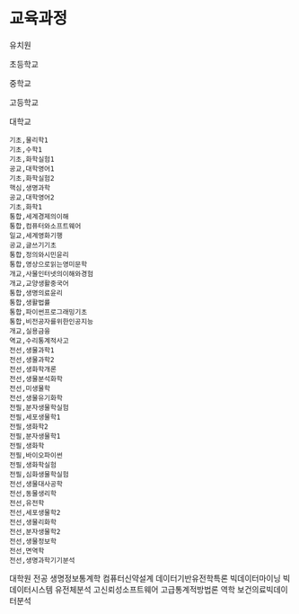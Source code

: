 # 교육과정

유치원

초등학교

중학교

고등학교

대학교

    기초,물리학1
    기초,수학1
    기초,화학실험1
    공교,대학영어1
    기초,화학실험2
    핵심,생명과학
    공교,대학영어2
    기초,화학1
    통합,세계경제의이해
    통합,컴퓨터와소프트웨어
    일교,세계영화기행
    공교,글쓰기기초
    통합,정의와시민윤리
    통합,영상으로읽는영미문학
    개교,사물인터넷의이해와경험
    개교,교양생활중국어
    통합,생명의료윤리
    통합,생활법률
    통합,파이썬프로그래밍기초
    통합,비전공자를위한인공지능
    개교,실용금융
    역교,수리통계적사고
    전선,생물과학1
    전선,생물과학2
    전선,생화학개론
    전선,생물분석화학
    전선,미생물학
    전선,생물유기화학
    전필,분자생물학실험
    전필,세포생물학1
    전필,생화학2
    전필,분자생물학1
    전필,생화학
    전필,바이오파이썬
    전필,생화학실험
    전필,심화생물학실험
    전선,생물대사공학
    전선,동물생리학
    전선,유전학
    전선,세포생물학2
    전선,생물리화학
    전선,분자생물학2
    전선,생물정보학
    전선,면역학
    전선,생명과학기기분석

대학원
    전공
        생명정보통계학
        컴퓨터신약설계
        데이터기반유전학특론
        빅데이터마이닝
        빅데이터시스템
        유전체분석
        고신뢰성소프트웨어
        고급통계적방법론
        역학
        보건의료빅데이터분석

